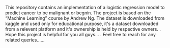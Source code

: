 This repository contains an implementation of a logistic regression model to predict cancer to be malignant or begnin. The project is based on the “Machine Learning” course by Andrew Ng.
The dataset is downloaded from kaggle and used only for educational purpose, it's a dataset downloaded from a relevent platform and it's ownership is held by respective owners.
.
Hope this project is helpful for you all guys...
.
Feel free to reach for any related queries......
